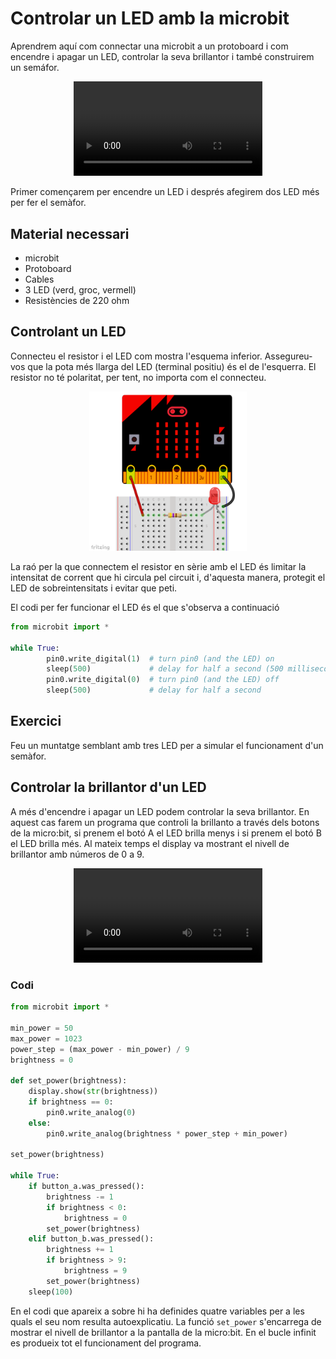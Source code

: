 
# Controlar un LED amb la microbit

Aprendrem aquí com connectar una microbit a un protoboard i com encendre i apagar un LED, controlar la seva brillantor i també construirem un semáfor.


<div align="middle">
<video width="60%">
      <source src="img/leds_traffic.mp4" type="video/mp4">
</video></div>

Primer començarem per encendre un LED i després afegirem dos LED més per fer el semàfor.

## Material necessari
* microbit
* Protoboard
* Cables
* 3 LED (verd, groc, vermell)
* Resistències de 220 ohm

## Controlant un LED

Connecteu el resistor i el LED com mostra l'esquema inferior. Assegureu-vos que la pota més llarga del LED (terminal positiu) és el de l'esquerra. El resistor no té polaritat, per tent, no importa com el connecteu.

<div align="middle">
<img src="img/leds_breadboard_blink.png" width="50%">
</div>

La raó per la que connectem el resistor en sèrie amb el LED és limitar la intensitat de corrent que hi circula pel circuit i, d'aquesta manera, protegit el LED de sobreintensitats i evitar que peti.

El codi per fer funcionar el LED és el que s'observa a continuació


```python
from microbit import *
     
while True: 
        pin0.write_digital(1)  # turn pin0 (and the LED) on
        sleep(500)             # delay for half a second (500 milliseconds)
        pin0.write_digital(0)  # turn pin0 (and the LED) off
        sleep(500)             # delay for half a second
```

## Exercici

Feu un muntatge semblant amb tres LED per a simular el funcionament d'un semàfor.

## Controlar la brillantor d'un LED

A més d'encendre i apagar un LED podem controlar la seva brillantor. En aquest cas farem un programa que controli la brillanto a través dels botons de la micro:bit, si prenem el botó A el LED brilla menys i si prenem el botó B el LED brilla més. Al mateix temps el display va mostrant el nivell de brillantor amb números de 0 a 9.

<div align="middle">
<video width="60%">
      <source src="img/leds_brightness.mp4" type="video/mp4">
</video></div>

### Codi


```python
from microbit import *
     
min_power = 50
max_power = 1023
power_step = (max_power - min_power) / 9
brightness = 0
     
def set_power(brightness):
    display.show(str(brightness))
    if brightness == 0:
        pin0.write_analog(0)
    else:
        pin0.write_analog(brightness * power_step + min_power)
       
set_power(brightness)
       
while True:
    if button_a.was_pressed():
        brightness -= 1
        if brightness < 0:
            brightness = 0
        set_power(brightness)
    elif button_b.was_pressed():
        brightness += 1
        if brightness > 9:
            brightness = 9
        set_power(brightness)
    sleep(100)
```

En el codi que apareix a sobre hi ha definides quatre variables per a les quals el seu nom resulta autoexplicatiu. La funció `set_power` s'encarrega de mostrar el nivell de brillantor a la pantalla de la micro:bit. En el bucle infinit es produeix tot el funcionament del programa.
